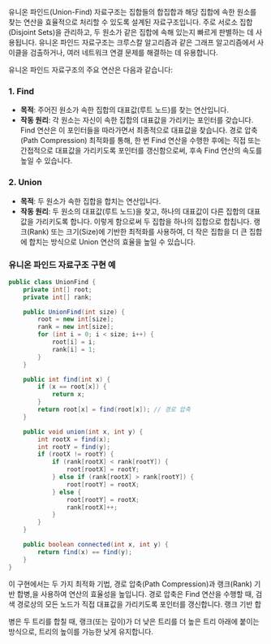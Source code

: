 유니온 파인드(Union-Find) 자료구조는 집합들의 합집합과 해당 집합에 속한 원소를 찾는 연산을 효율적으로 처리할 수 있도록 설계된 자료구조입니다. 주로 서로소 집합(Disjoint Sets)을 관리하고, 두 원소가 같은 집합에 속해 있는지 빠르게 판별하는 데 사용됩니다. 유니온 파인드 자료구조는 크루스칼 알고리즘과 같은 그래프 알고리즘에서 사이클을 검출하거나, 여러 네트워크 연결 문제를 해결하는 데 유용합니다.

유니온 파인드 자료구조의 주요 연산은 다음과 같습니다:

### 1. Find

- **목적**: 주어진 원소가 속한 집합의 대표값(루트 노드)를 찾는 연산입니다.
- **작동 원리**: 각 원소는 자신이 속한 집합의 대표값을 가리키는 포인터를 갖습니다. Find 연산은 이 포인터들을 따라가면서 최종적으로 대표값을 찾습니다. 경로 압축(Path Compression) 최적화를 통해, 한 번 Find 연산을 수행한 후에는 직접 또는 간접적으로 대표값을 가리키도록 포인터를 갱신함으로써, 후속 Find 연산의 속도를 높일 수 있습니다.

### 2. Union

- **목적**: 두 원소가 속한 집합을 합치는 연산입니다.
- **작동 원리**: 두 원소의 대표값(루트 노드)을 찾고, 하나의 대표값이 다른 집합의 대표값을 가리키도록 합니다. 이렇게 함으로써 두 집합을 하나의 집합으로 합칩니다. 랭크(Rank) 또는 크기(Size)에 기반한 최적화를 사용하여, 더 작은 집합을 더 큰 집합에 합치는 방식으로 Union 연산의 효율을 높일 수 있습니다.

### 유니온 파인드 자료구조 구현 예

```java
public class UnionFind {
    private int[] root;
    private int[] rank;

    public UnionFind(int size) {
        root = new int[size];
        rank = new int[size];
        for (int i = 0; i < size; i++) {
            root[i] = i;
            rank[i] = 1;
        }
    }

    public int find(int x) {
        if (x == root[x]) {
            return x;
        }
        return root[x] = find(root[x]); // 경로 압축
    }

    public void union(int x, int y) {
        int rootX = find(x);
        int rootY = find(y);
        if (rootX != rootY) {
            if (rank[rootX] < rank[rootY]) {
                root[rootX] = rootY;
            } else if (rank[rootX] > rank[rootY]) {
                root[rootY] = rootX;
            } else {
                root[rootY] = rootX;
                rank[rootX]++;
            }
        }
    }

    public boolean connected(int x, int y) {
        return find(x) == find(y);
    }
}
```

이 구현에서는 두 가지 최적화 기법, 경로 압축(Path Compression)과 랭크(Rank) 기반 합병,을 사용하여 연산의 효율성을 높입니다. 경로 압축은 Find 연산을 수행할 때, 검색 경로상의 모든 노드가 직접 대표값을 가리키도록 포인터를 갱신합니다. 랭크 기반 합

병은 두 트리를 합칠 때, 랭크(또는 깊이)가 더 낮은 트리를 더 높은 트리 아래에 붙이는 방식으로, 트리의 높이를 가능한 낮게 유지합니다.